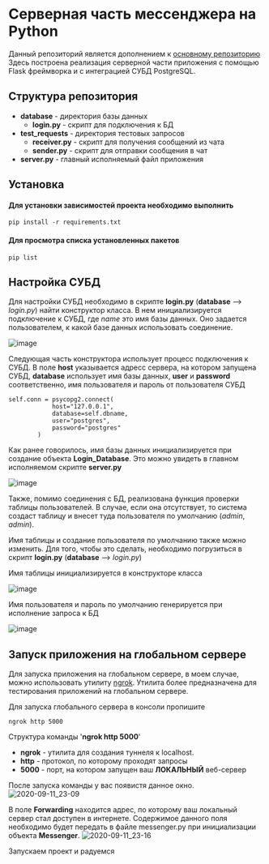 # Серверная часть мессенджера на Python

Данный репозиторий является дополнением к [основному репозиторию](https://github.com/Sanek63/chat_messenger-client)
Здесь построена реализация серверной части приложения с помощью Flask фреймворка
и с интеграцией СУБД PostgreSQL.

## Структура репозитория
- **database** - директория базы данных
    - **login.py** - скрипт для подключения к БД
- **test_requests** - директория тестовых запросов
    - **receiver.py** - скрипт для получения сообщений из чата
    - **sender.py** - скрипт для отправки сообщения в чат
- **server.py** - главный исполняемый файл приложения
## Установка

#### Для установки зависимостей проекта необходимо выполнить

```
pip install -r requirements.txt
```

#### Для просмотра списка установленных пакетов

```
pip list
```

## Настройка СУБД

Для настройки СУБД необходимо в скрипте **login.py** (**database** --> *login.py*)
найти конструктор класса. В нем инициализируется подключение к СУБД, где *name* это
имя базы данных. Оно задается пользователем, к какой базе данных использовать соединение.

![image](https://user-images.githubusercontent.com/46131081/95023392-e1992e80-068d-11eb-8c5a-f6de8ee22b6f.png)

Следующая часть конструктора использует процесс подключения к СУБД.
В поле **host** указывается адресс сервера, на котором запущена СУБД,
**database** использует имя базы данных,
**user** и **password** соответственно, имя пользователя и пароль от пользователя СУБД

```
self.conn = psycopg2.connect(
            host="127.0.0.1",
            database=self.dbname,
            user="postgres",
            password="postgres"
        )
```

Как ранее говорилось, имя базы данных инициализируется 
при создание объекта **Login_Database**. Это можно увидеть
в главном исполняемом скрипте **server.py**

![image](https://user-images.githubusercontent.com/46131081/95023632-34271a80-068f-11eb-839d-bd5875011e46.png)

Также, помимо соединения с БД, реализована функция проверки таблицы пользователей.
В случае, если она отсутствует, то система создаст таблицу и внесет туда
пользователя по умолчанию (*admin*, *admin*).

Имя таблицы и создание пользователя по умолчанию также можно изменить.
Для того, чтобы это сделать, необходимо погрузиться в скрипт 
**login.py** (**database** --> *login.py*)

Имя таблицы инициализируется в конструкторе класса

![image](https://user-images.githubusercontent.com/46131081/95023771-ea8aff80-068f-11eb-9c6a-413bd8ce36c9.png)

Имя пользователя и пароль  по умолчанию генерируется при исполнение запроса к БД

![image](https://user-images.githubusercontent.com/46131081/95023814-28882380-0690-11eb-9a8e-0db35577ea8c.png)


## Запуск приложения на глобальном сервере

Для запуска приложения на глобальном сервере, в моем случае,
можно использовать утилиту [ngrok](https://ngrok.com). Утилита
более предназначена для тестирования приложений на глобальном сервере.

Для запуска глобального сервера в консоли пропишите
```
ngrok http 5000
```
Структура команды '**ngrok http 5000**'
- **ngrok** - утилита для создания туннеля к localhost.
- **http** - протокол, по которому проходят запросы
- **5000** - порт, на котором запущен ваш **ЛОКАЛЬНЫЙ** веб-сервер

После запуска команды у вас появистя данное окно.
![2020-09-11_23-09](https://user-images.githubusercontent.com/46131081/92963675-e817fa00-f483-11ea-9698-a30a730fa542.png)

В поле **Forwarding** находится адрес, по которому ваш локальный сервер
стал доступен в интернете. Содержимое данного поля необходимо будет
передать в файле messenger.py при инициализации объекта **Messenger**.
![2020-09-11_23-16](https://user-images.githubusercontent.com/46131081/92964276-e3077a80-f484-11ea-97a9-e6d704e5f9ec.png)

Запускаем проект и радуемся